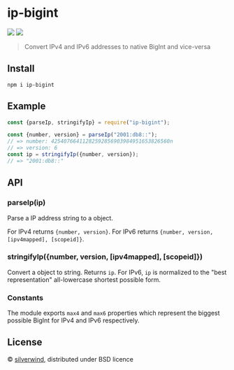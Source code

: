 # ip-bigint
[![](https://img.shields.io/npm/v/ip-bigint.svg?style=flat)](https://www.npmjs.org/package/ip-bigint) [![](https://img.shields.io/npm/dm/ip-bigint.svg)](https://www.npmjs.org/package/ip-bigint)

> Convert IPv4 and IPv6 addresses to native BigInt and vice-versa

## Install

```
npm i ip-bigint
```

## Example

```js
const {parseIp, stringifyIp} = require("ip-bigint");

const {number, version} = parseIp("2001:db8::");
// => number: 42540766411282592856903984951653826560n
// => version: 6
const ip = stringifyIp({number, version});
// => "2001:db8::"
```

## API

### parseIp(ip)

Parse a IP address string to a object.

For IPv4 returns `{number, version}`.
For IPv6 returns `{number, version, [ipv4mapped], [scopeid]}`.

### stringifyIp({number, version, [ipv4mapped], [scopeid]})

Convert a object to string. Returns `ip`. For IPv6, `ip` is normalized to the "best representation" all-lowercase shortest possible form.

### Constants

The module exports `max4` and `max6` properties which represent the biggest possible BigInt for IPv4 and IPv6 respectively.

## License

© [silverwind](https://github.com/silverwind), distributed under BSD licence
